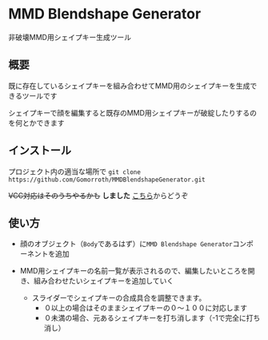 # MMD Blendshape Generator
非破壊MMD用シェイプキー生成ツール

## 概要
既に存在しているシェイプキーを組み合わせてMMD用のシェイプキーを生成できるツールです

シェイプキーで顔を編集すると既存のMMD用シェイプキーが破綻したりするのを何とかできます

## インストール

プロジェクト内の適当な場所で `git clone https://github.com/Gomorroth/MMDBlendshapeGenerator.git`

~~VCC対応はそのうちやるかも~~ **しました** [こちら](https://gomorroth.github.io/vpm-repos)からどうぞ 

## 使い方

- 顔のオブジェクト（`Body`であるはず）に`MMD Blendshape Generator`コンポーネントを追加

- MMD用シェイプキーの名前一覧が表示されるので、編集したいところを開き、組み合わせたいシェイプキーを追加していく
  - スライダーでシェイプキーの合成具合を調整できます。
    - ０以上の場合はそのままシェイプキーの０～１００に対応します
    - ０未満の場合、元あるシェイプキーを打ち消します（-1で完全に打ち消し）
